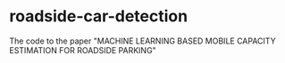 # roadside-car-detection
The code to the paper "MACHINE LEARNING BASED MOBILE CAPACITY ESTIMATION FOR ROADSIDE PARKING"
